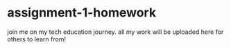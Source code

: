 # assignment-1-homework

join me on my tech education journey. all my work will be uploaded here for others to learn from!
